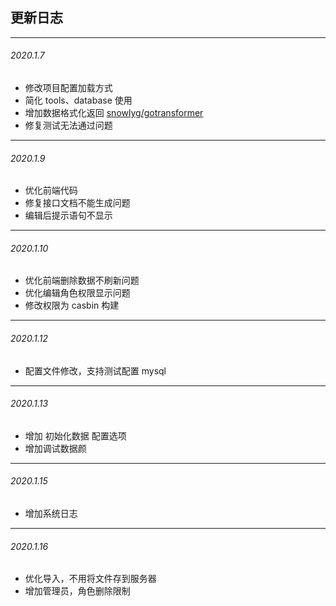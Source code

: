 ## 更新日志
---------------------------------------------

###### 2020.1.7  
- 修改项目配置加载方式
- 简化 tools、database 使用
- 增加数据格式化返回 [snowlyg/gotransformer](https://github.com/snowlyg/gotransformer)
- 修复测试无法通过问题

---------------------------------------------
###### 2020.1.9
- 优化前端代码
- 修复接口文档不能生成问题
- 编辑后提示语句不显示

---------------------------------------------
###### 2020.1.10
- 优化前端删除数据不刷新问题
- 优化编辑角色权限显示问题
- 修改权限为 casbin 构建

---------------------------------------------
###### 2020.1.12
- 配置文件修改，支持测试配置 mysql

---------------------------------------------
###### 2020.1.13
- 增加 初始化数据 配置选项
- 增加调试数据颜

---------------------------------------------
###### 2020.1.15
- 增加系统日志

---------------------------------------------
###### 2020.1.16
- 优化导入，不用将文件存到服务器
- 增加管理员，角色删除限制